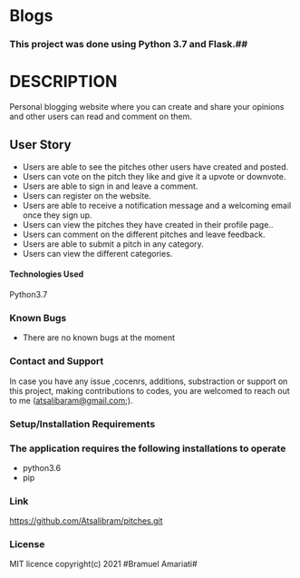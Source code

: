 # Blogs
### This project was done using Python 3.7  and Flask.##
# DESCRIPTION
Personal blogging website where you can create and share your opinions and other users can read and comment on them. 
## User Story
- Users are able to see the pitches other users have created and posted.
- Users can vote on the pitch they like and give it a upvote or downvote.
- Users are able to sign in and leave a comment.
- Users can register on the website.
- Users are able to receive a notification message and a welcoming email once they sign up.
- Users can view the pitches they have created in their profile page..
- Users can comment on the different pitches and leave feedback.
- Users are able to submit a pitch in any category.
- Users can view the different categories.
#### Technologies Used
Python3.7
### Known Bugs
* There are no known bugs at the moment
### Contact and Support
In case you have any issue ,cocenrs, additions, substraction or support on this project, making contributions to codes, you are welcomed to reach out to me (atsalibaram@gmail.com;).
### Setup/Installation Requirements
### The application requires the following installations to operate
* python3.6
* pip
### Link
https://github.com/Atsalibram/pitches.git
### License
 MIT licence
 copyright(c) 2021 #Bramuel Amariati#